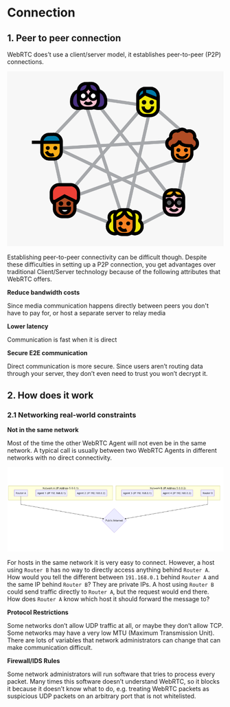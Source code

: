 # Connection

## 1. Peer to peer connection

WebRTC does’t use a client/server model, it establishes peer-to-peer (P2P) connections. 

![](../../assets/images/webrtc/p2p.png)

Establishing peer-to-peer connectivity can be difficult though. Despite these difficulties in setting up a P2P connection, you get advantages over traditional Client/Server technology because of the following attributes that WebRTC offers.

**Reduce bandwidth costs**

Since media communication happens directly between peers you don't have to pay for, or host a separate server to relay media

**Lower latency**

Communication is fast when it is direct

**Secure E2E communication**

Direct communication is more secure. Since users aren’t routing data through your server, they don’t even need to trust you won’t decrypt it.

## 2. How does it work

### 2.1 Networking real-world constraints

**Not in the same network**

Most of the time the other WebRTC Agent will not even be in the same network. A typical call is usually between two WebRTC Agents in different networks with no direct connectivity.

![](../../assets/images/webrtc/two_networks.png)

For hosts in the same network it is very easy to connect. However, a host using `Router B` has no way to directly access anything behind `Router A`. How would you tell the different between `191.168.0.1` behind `Router A` and the same IP behind `Router B`? They are private IPs. A host using `Router B` could send traffic directly to `Router A`, but the request would end there. How does `Router A` know which host it should forward the message to?

**Protocol Restrictions**

Some networks don’t allow UDP traffic at all, or maybe they don’t allow TCP. Some networks may have a very low MTU (Maximum Transmission Unit). There are lots of variables that network administrators can change that can make communication difficult.

**Firewall/IDS Rules**

Some network administrators will run software that tries to process every packet. Many times this software doesn’t understand WebRTC, so it blocks it because it doesn’t know what to do, e.g. treating WebRTC packets as suspicious UDP packets on an arbitrary port that is not whitelisted.

